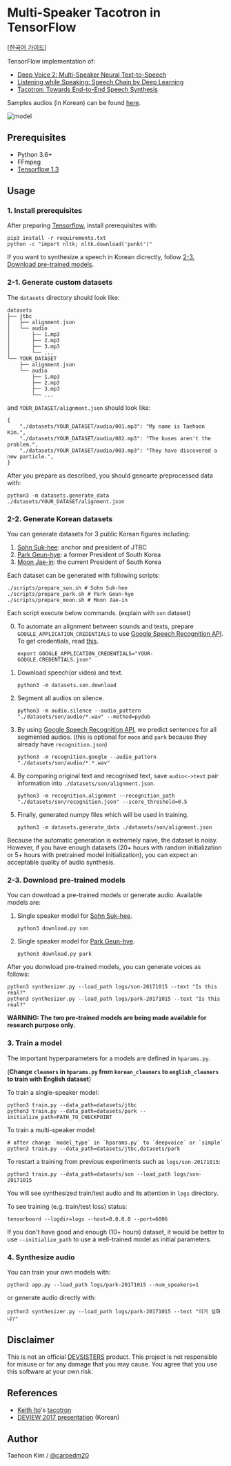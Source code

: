 # Multi-Speaker Tacotron in TensorFlow

[[한국어 가이드](./README_ko.md)]

TensorFlow implementation of:

- [Deep Voice 2: Multi-Speaker Neural Text-to-Speech](https://arxiv.org/abs/1705.08947)
- [Listening while Speaking: Speech Chain by Deep Learning](https://arxiv.org/abs/1707.04879)
- [Tacotron: Towards End-to-End Speech Synthesis](https://arxiv.org/abs/1703.10135)

Samples audios (in Korean) can be found [here](http://carpedm20.github.io/tacotron/en.html).

![model](./assets/model.png)


## Prerequisites

- Python 3.6+
- FFmpeg
- [Tensorflow 1.3](https://www.tensorflow.org/install/)


## Usage

### 1. Install prerequisites

After preparing [Tensorflow](https://www.tensorflow.org/install/), install prerequisites with:

    pip3 install -r requirements.txt
    python -c "import nltk; nltk.download('punkt')"

If you want to synthesize a speech in Korean dicrectly, follow [2-3. Download pre-trained models](#2-3-download-pre-trained-models).


### 2-1. Generate custom datasets

The `datasets` directory should look like:

    datasets
    ├── jtbc
    │   ├── alignment.json
    │   └── audio
    │       ├── 1.mp3
    │       ├── 2.mp3
    │       ├── 3.mp3
    │       └── ...
    └── YOUR_DATASET
        ├── alignment.json
        └── audio
            ├── 1.mp3
            ├── 2.mp3
            ├── 3.mp3
            └── ...

and `YOUR_DATASET/alignment.json` should look like:

    {
        "./datasets/YOUR_DATASET/audio/001.mp3": "My name is Taehoon Kim.",
        "./datasets/YOUR_DATASET/audio/002.mp3": "The buses aren't the problem.",
        "./datasets/YOUR_DATASET/audio/003.mp3": "They have discovered a new particle.",
    }

After you prepare as described, you should genearte preprocessed data with:

    python3 -m datasets.generate_data ./datasets/YOUR_DATASET/alignment.json


### 2-2. Generate Korean datasets

You can generate datasets for 3 public Korean figures including:

1. [Sohn Suk-hee](https://en.wikipedia.org/wiki/Sohn_Suk-hee): anchor and president of JTBC
2. [Park Geun-hye](https://en.wikipedia.org/wiki/Park_Geun-hye): a former President of South Korea
3. [Moon Jae-in](https://en.wikipedia.org/wiki/Moon_Jae-in): the current President of South Korea

Each dataset can be generated with following scripts:

    ./scripts/prepare_son.sh # Sohn Suk-hee
    ./scripts/prepare_park.sh # Park Geun-hye
    ./scripts/prepare_moon.sh # Moon Jae-in


Each script execute below commands. (explain with `son` dataset)

0. To automate an alignment between sounds and texts, prepare `GOOGLE_APPLICATION_CREDENTIALS` to use [Google Speech Recognition API](https://cloud.google.com/speech/). To get credentials, read [this](https://developers.google.com/identity/protocols/application-default-credentials).

       export GOOGLE_APPLICATION_CREDENTIALS="YOUR-GOOGLE.CREDENTIALS.json"

1. Download speech(or video) and text.

       python3 -m datasets.son.download

2. Segment all audios on silence.

       python3 -m audio.silence --audio_pattern "./datasets/son/audio/*.wav" --method=pydub

3. By using [Google Speech Recognition API](https://cloud.google.com/speech/), we predict sentences for all segmented audios. (this is optional for `moon` and `park` because they already have `recognition.json`)

       python3 -m recognition.google --audio_pattern "./datasets/son/audio/*.*.wav"

4. By comparing original text and recognised text, save `audio<->text` pair information into `./datasets/son/alignment.json`.

       python3 -m recognition.alignment --recognition_path "./datasets/son/recognition.json" --score_threshold=0.5

5. Finally, generated numpy files which will be used in training.

       python3 -m datasets.generate_data ./datasets/son/alignment.json

Because the automatic generation is extremely naive, the dataset is noisy. However, if you have enough datasets (20+ hours with random initialization or 5+ hours with pretrained model initialization), you can expect an acceptable quality of audio synthesis.


### 2-3. Download pre-trained models

You can download a pre-trained models or generate audio. Available models are:

1. Single speaker model for [Sohn Suk-hee](https://en.wikipedia.org/wiki/Sohn_Suk-hee).

       python3 download.py son

2. Single speaker model for [Park Geun-hye](https://en.wikipedia.org/wiki/Park_Geun-hye).

       python3 download.py park

After you donwload pre-trained models, you can generate voices as follows:

    python3 synthesizer.py --load_path logs/son-20171015 --text "Is this real?"
    python3 synthesizer.py --load_path logs/park-20171015 --text "Is this real?"

**WARNING: The two pre-trained models are being made available for research purpose only.**


### 3. Train a model

The important hyperparameters for a models are defined in `hparams.py`.

(**Change `cleaners` in `hparams.py` from `korean_cleaners` to `english_cleaners` to train with English dataset**)

To train a single-speaker model:

    python3 train.py --data_path=datasets/jtbc
    python3 train.py --data_path=datasets/park --initialize_path=PATH_TO_CHECKPOINT

To train a multi-speaker model:

    # after change `model_type` in `hparams.py` to `deepvoice` or `simple`
    python3 train.py --data_path=datasets/jtbc,datasets/park

To restart a training from previous experiments such as `logs/son-20171015`:

    python3 train.py --data_path=datasets/son --load_path logs/son-20171015

You will see synthesized train/test audio and its attention in `logs` directory.

To see training (e.g. train/test loss) status:

    tensorboard --logdir=logs --host=0.0.0.0 --port=6006

If you don't have good and enough (10+ hours) dataset, it would be better to use `--initialize_path` to use a well-trained model as initial parameters.


### 4. Synthesize audio

You can train your own models with:

    python3 app.py --load_path logs/park-20171015 --num_speakers=1

or generate audio directly with:

    python3 synthesizer.py --load_path logs/park-20171015 --text "이거 실화냐?"


## Disclaimer

This is not an official [DEVSISTERS](http://devsisters.com/) product. This project is not responsible for misuse or for any damage that you may cause. You agree that you use this software at your own risk.


## References

- [Keith Ito](https://github.com/keithito)'s [tacotron](https://github.com/keithito/tacotron)
- [DEVIEW 2017 presentation](https://deview.kr/2017/schedule/182) (Korean)


## Author

Taehoon Kim / [@carpedm20](http://carpedm20.github.io/)

